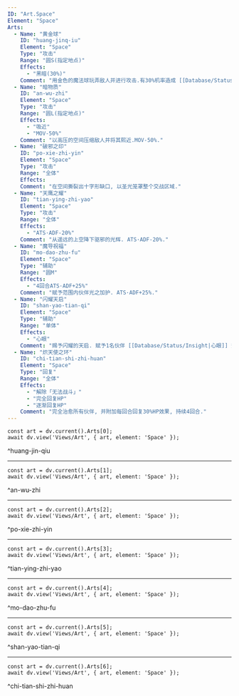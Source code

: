 ```yaml
---
ID: "Art.Space"
Element: "Space"
Arts:
  - Name: "黄金球"
    ID: "huang-jinq-iu"
    Element: "Space"
    Type: "攻击"
    Range: "圆S(指定地点)"
    Effects:
      - "黑暗(30%)"
    Comment: "用金色的魔法球玩弄敌人并进行攻击.有30%机率造成 [[Database/Status/Blind|黑暗]]."
  - Name: "暗物质"
    ID: "an-wu-zhi"
    Element: "Space"
    Type: "攻击"
    Range: "圆L(指定地点)"
    Effects:
      - "吸近"
      - "MOV-50%"
    Comment: "以高压的空间压缩敌人并将其熙近.MOV-50%."
  - Name: "破邪之印"
    ID: "po-xie-zhi-yin"
    Element: "Space"
    Type: "攻击"
    Range: "全体"
    Effects:
    Comment: "在空间撕裂出十字形缺口, 以圣光笼罩整个交战区域."
  - Name: "天鹰之耀"
    ID: "tian-ying-zhi-yao"
    Element: "Space"
    Type: "攻击"
    Range: "全体"
    Effects:
      - "ATS·ADF-20%"
    Comment: "从遥远的上空降下驱邪的光辉. ATS·ADF-20%."
  - Name: "魔导祝福"
    ID: "mo-dao-zhu-fu"
    Element: "Space"
    Type: "辅助"
    Range: "圆M"
    Effects:
      - "4回合ATS·ADF+25%"
    Comment: "赋予范围内伙伴光之加护. ATS·ADF+25%."
  - Name: "闪耀天启"
    ID: "shan-yao-tian-qi"
    Element: "Space"
    Type: "辅助"
    Range: "单体"
    Effects:
      - "心眼"
    Comment: "赐予闪耀的天启. 赋予1名伙伴 [[Database/Status/Insight|心眼]] 效果, 持续4回合."
  - Name: "炽天使之环"
    ID: "chi-tian-shi-zhi-huan"
    Element: "Space"
    Type: "回复"
    Range: "全体"
    Effects:
      - "解除「无法战斗」"
      - "完全回复HP"
      - "逐渐回复HP"
    Comment: "完全治愈所有伙伴, 并附加每回合回复30%HP效果, 持续4回合."
---
```

```dataviewjs
const art = dv.current().Arts[0];
await dv.view('Views/Art', { art, element: 'Space' });
```
^huang-jin-qiu

---

```dataviewjs
const art = dv.current().Arts[1];
await dv.view('Views/Art', { art, element: 'Space' });
```
^an-wu-zhi

---

```dataviewjs
const art = dv.current().Arts[2];
await dv.view('Views/Art', { art, element: 'Space' });
```
^po-xie-zhi-yin

---

```dataviewjs
const art = dv.current().Arts[3];
await dv.view('Views/Art', { art, element: 'Space' });
```
^tian-ying-zhi-yao

---

```dataviewjs
const art = dv.current().Arts[4];
await dv.view('Views/Art', { art, element: 'Space' });
```
^mo-dao-zhu-fu

---

```dataviewjs
const art = dv.current().Arts[5];
await dv.view('Views/Art', { art, element: 'Space' });
```
^shan-yao-tian-qi

---

```dataviewjs
const art = dv.current().Arts[6];
await dv.view('Views/Art', { art, element: 'Space' });
```
^chi-tian-shi-zhi-huan